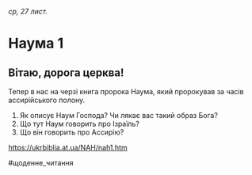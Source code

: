 
_ср, 27 лист._

# Наума 1

## Вітаю, дорога церква!
Тепер в нас на черзі книга пророка Наума, який пророкував за часів ассирійського полону.
1. Як описує Наум Господа? Чи лякає вас такий образ Бога?
2. Що тут Наум говорить про Ізраїль?
3. Що він говорить про Ассирію?

https://ukrbiblia.at.ua/NAH/nah1.htm 

#щоденне_читання

